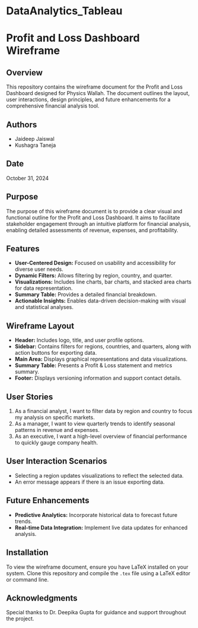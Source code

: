 # DataAnalytics_Tableau

# Profit and Loss Dashboard Wireframe

## Overview
This repository contains the wireframe document for the Profit and Loss Dashboard designed for Physics Wallah. The document outlines the layout, user interactions, design principles, and future enhancements for a comprehensive financial analysis tool.

## Authors
- Jaideep Jaiswal
- Kushagra Taneja

## Date
October 31, 2024

## Purpose
The purpose of this wireframe document is to provide a clear visual and functional outline for the Profit and Loss Dashboard. It aims to facilitate stakeholder engagement through an intuitive platform for financial analysis, enabling detailed assessments of revenue, expenses, and profitability.

## Features
- **User-Centered Design:** Focused on usability and accessibility for diverse user needs.
- **Dynamic Filters:** Allows filtering by region, country, and quarter.
- **Visualizations:** Includes line charts, bar charts, and stacked area charts for data representation.
- **Summary Table:** Provides a detailed financial breakdown.
- **Actionable Insights:** Enables data-driven decision-making with visual and statistical analyses.

## Wireframe Layout
- **Header:** Includes logo, title, and user profile options.
- **Sidebar:** Contains filters for regions, countries, and quarters, along with action buttons for exporting data.
- **Main Area:** Displays graphical representations and data visualizations.
- **Summary Table:** Presents a Profit & Loss statement and metrics summary.
- **Footer:** Displays versioning information and support contact details.

## User Stories
1. As a financial analyst, I want to filter data by region and country to focus my analysis on specific markets.
2. As a manager, I want to view quarterly trends to identify seasonal patterns in revenue and expenses.
3. As an executive, I want a high-level overview of financial performance to quickly gauge company health.

## User Interaction Scenarios
- Selecting a region updates visualizations to reflect the selected data.
- An error message appears if there is an issue exporting data.

## Future Enhancements
- **Predictive Analytics:** Incorporate historical data to forecast future trends.
- **Real-time Data Integration:** Implement live data updates for enhanced analysis.

## Installation
To view the wireframe document, ensure you have LaTeX installed on your system. Clone this repository and compile the `.tex` file using a LaTeX editor or command line.

## Acknowledgments
Special thanks to Dr. Deepika Gupta for guidance and support throughout the project.
